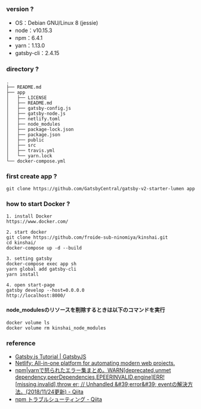 ### version ?
- OS：Debian GNU/Linux 8 (jessie)
- node：v10.15.3
- npm：6.4.1
- yarn：1.13.0
- gatsby-cli：2.4.15

### directory ?
```
.
├── README.md
├── app
│   ├── LICENSE
│   ├── README.md
│   ├── gatsby-config.js
│   ├── gatsby-node.js
│   ├── netlify.toml
│   ├── node_modules
│   ├── package-lock.json
│   ├── package.json
│   ├── public
│   ├── src
│   ├── travis.yml
│   └── yarn.lock
└── docker-compose.yml
```

### first create app ?
```
git clone https://github.com/GatsbyCentral/gatsby-v2-starter-lumen app
```

### how to start Docker ?
```
1. install Docker
https://www.docker.com/

2. start docker
git clone https://github.com/froide-sub-ninomiya/kinshai.git
cd kinshai/
docker-compose up -d --build

3. setting gatsby
docker-compose exec app sh
yarn global add gatsby-cli
yarn install

4. open start-page
gatsby develop --host=0.0.0.0
http://localhost:8000/
```

#### node_modulesのリソースを削除するときは以下のコマンドを実行
```
docker volume ls
docker volume rm kinshai_node_modules
```

### reference
- [Gatsby\.js Tutorial \| GatsbyJS](https://www.gatsbyjs.org/tutorial/)
- [Netlify: All\-in\-one platform for automating modern web projects\.](https://www.netlify.com/)
- [npm\|yarnで怒られたエラー集まとめ。WARN\[deprecated,unmet dependency,peerDependencies,EPEERINVALID,engine\]ERR\!\[missing,invalid\],throw er; // Unhandled &\#39;error&\#39; eventの解決方法。\(2018/11/24更新\) \- Qiita](https://qiita.com/M-ISO/items/d693ac892549fc95c14c)
- [npm トラブルシューティング \- Qiita](https://qiita.com/hatai/items/ba6eadb758a667345b27)